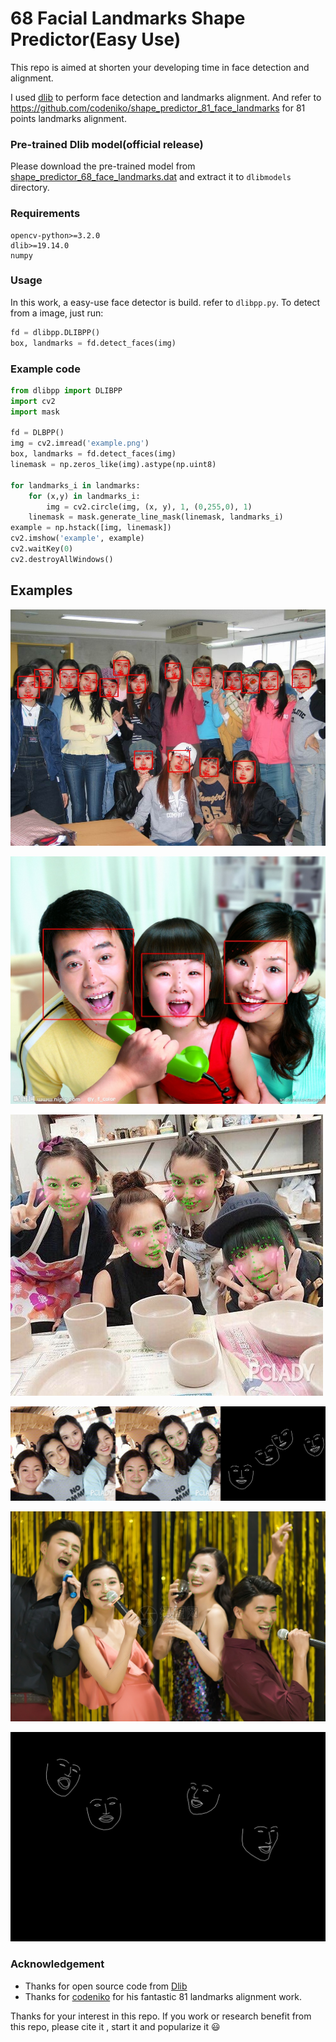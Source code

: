 68 Facial Landmarks Shape Predictor(Easy Use)
===============
This repo is aimed at shorten your developing time in face detection and alignment. 

I used [dlib](http://dlib.net/) to perform face detection and landmarks alignment. And refer to <https://github.com/codeniko/shape_predictor_81_face_landmarks> for 81 points landmarks alignment.



### Pre-trained Dlib model(official release)

Please download the pre-trained model from [shape_predictor_68_face_landmarks.dat](<http://sourceforge.net/projects/dclib/files/dlib/v18.10/shape_predictor_68_face_landmarks.dat.bz2>) and extract it to `dlibmodels` directory.



### Requirements

```shell
opencv-python>=3.2.0
dlib>=19.14.0
numpy
```



### Usage

In this work, a easy-use face detector is build. refer to `dlibpp.py`. To detect from a image, just run:

```python
fd = dlibpp.DLIBPP()
box, landmarks = fd.detect_faces(img)
```



### Example code

```python
from dlibpp import DLIBPP
import cv2
import mask

fd = DLBPP()
img = cv2.imread('example.png')
box, landmarks = fd.detect_faces(img)
linemask = np.zeros_like(img).astype(np.uint8)

for landmarks_i in landmarks:
    for (x,y) in landmarks_i:
        img = cv2.circle(img, (x, y), 1, (0,255,0), 1)
	linemask = mask.generate_line_mask(linemask, landmarks_i)
example = np.hstack([img, linemask])
cv2.imshow('example', example)
cv2.waitKey(0)
cv2.destroyAllWindows()
```



## Examples

![1-1](testimg/1-1.jpg)

![7-1](testimg/7-1.jpg)

![5-withlandmarks](testimg/5-withlandmarks.jpg)

![6-results](testimg/6-results.jpg)

![9-withlandmarks](testimg/9-withlandmarks.jpg)

![9-linemask](testimg/9-linemask.jpg)



### Acknowledgement

* Thanks for open source code from [Dlib]()
* Thanks for [codeniko](https://github.com/codeniko/shape_predictor_81_face_landmarks) for his fantastic 81 landmarks alignment work.

Thanks for your interest in this repo. If you work or research benefit from this repo, please cite it , start it and popularize it 😃